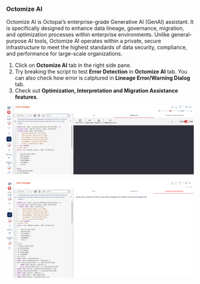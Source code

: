 ### Octomize AI

Octomize AI is Octopai’s enterprise-grade Generative AI (GenAI) assistant. It is specifically designed to enhance data lineage, governance, migration, and optimization processes within enterprise environments. Unlike general-purpose AI tools, Octomize AI operates within a private, secure infrastructure to meet the highest standards of data security, compliance, and performance for large-scale organizations.

1. Click on **Octomize AI** tab in the right side pane.  
2. Try breaking the script to test **Error Detection** in **Octomize AI** tab. You can also check how error is catptured in **Lineage Error/Warning Dialog** tab.  
3. Check out **Optimization, Interpretation and Migration Assistance features**.


![Octomize AI](./images/octomize-ai.png)

![Octomize AI](./images/live-lineage-error.png)
